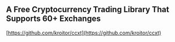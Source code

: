 ## A Free Cryptocurrency Trading Library That Supports 60+ Exchanges
  
  [https://github.com/kroitor/ccxt](https://github.com/kroitor/ccxt)